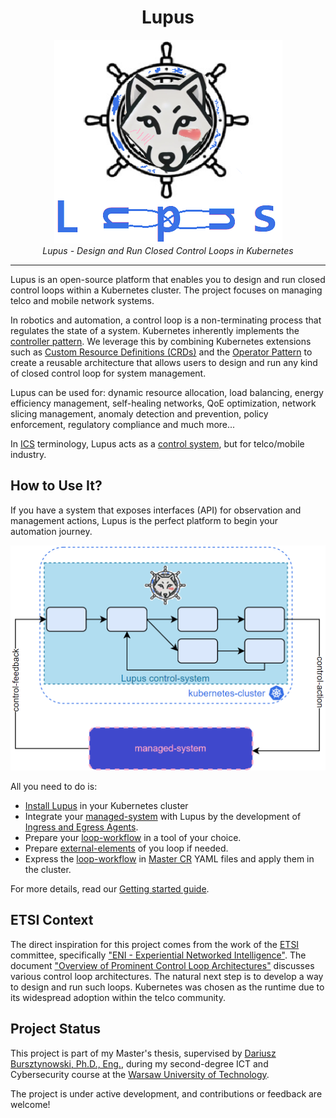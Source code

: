 <h1 align="center">Lupus</h1>

<p align="center">
  <img src="_img/logo.png" alt="Lupus logo"/>
  <br>
  <i>Lupus - Design and Run Closed Control Loops in Kubernetes</i>
  <br>
</p>

---

Lupus is an open-source platform that enables you to design and run closed control loops within a Kubernetes cluster. The project focuses on managing telco and mobile network systems.

In robotics and automation, a control loop is a non-terminating process that regulates the state of a system. Kubernetes inherently implements the [controller pattern](https://kubernetes.io/docs/concepts/architecture/controller/). We leverage this by combining Kubernetes extensions such as [Custom Resource Definitions (CRDs)](https://kubernetes.io/docs/tasks/extend-kubernetes/custom-resources/custom-resource-definitions/) and the [Operator Pattern](https://kubernetes.io/docs/concepts/extend-kubernetes/operator/) to create a reusable architecture that allows users to design and run any kind of closed control loop for system management.

Lupus can be used for: dynamic resource allocation, load balancing, energy efficiency management, self-healing networks, QoE optimization, network slicing management, anomaly detection and prevention, policy enforcement, regulatory compliance and much more... 

In [ICS](https://en.wikipedia.org/wiki/Industrial_control_system) terminology, Lupus acts as a [control system](https://en.wikipedia.org/wiki/Control_system), but for telco/mobile industry.

## How to Use It?

If you have a system that exposes interfaces (API) for observation and management actions, Lupus is the perfect platform to begin your automation journey.

<p align="center">
  <img src="_img/readme/1.png" alt="Lupus control loop overview"/>
</p>

All you need to do is:
- [Install Lupus](docs/installation.md) in your Kubernetes cluster
- Integrate your [managed-system](docs/defs.md#managed-system) with Lupus by the development of [Ingress and Egress Agents](docs/defs.md#ingress-agent).
- Prepare your [loop-workflow](docs/defs.md#loop-workflow) in a tool of your choice.
- Prepare [external-elements](docs/defs.md#external-element) of you loop if needed.
- Express the [loop-workflow](docs/defs.md#loop-workflow) in [Master CR](docs/defs.md#master) YAML files and apply them in the cluster.

For more details, read our [Getting started guide](docs/getting-started.md).

## ETSI Context

The direct inspiration for this project comes from the work of the [ETSI](https://www.etsi.org) committee, specifically ["ENI - Experiential Networked Intelligence"](https://www.etsi.org/technologies/experiential-networked-intelligence). The document ["Overview of Prominent Control Loop Architectures"](https://www.etsi.org/deliver/etsi_gr/ENI/001_099/017/02.01.01_60/gr_ENI017v020101p.pdf) discusses various control loop architectures. The natural next step is to develop a way to design and run such loops. Kubernetes was chosen as the runtime due to its widespread adoption within the telco community.

## Project Status

This project is part of my Master's thesis, supervised by [Dariusz Bursztynowski, Ph.D., Eng.](https://repo.pw.edu.pl/info/author/WEITI-99bdf4cf-dec0-4770-baf2-80874a4d91a0/Profil+osoby+%E2%80%93+Dariusz+Bursztynowski+%E2%80%93+Politechnika+Warszawska), during my second-degree ICT and Cybersecurity course at the [Warsaw University of Technology](https://eng.pw.edu.pl).

The project is under active development, and contributions or feedback are welcome!